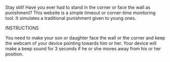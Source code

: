 Stay still!
Have you ever had to stand in the corner or face the wall as punishment?
This website is a simple timeout or corner-time monitoring tool.
It simulates a traditional punishment given to young ones.

INSTRUCTIONS

You need to make your son or daughter face the wall or the corner and keep the webcam of your device pointing towards him or her.
Your device will make a beep sound for 3 seconds if he or she moves away from his or her position.
